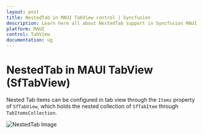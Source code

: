 ```yaml
---
layout: post
title: NestedTab in MAUI TabView control | Syncfusion
description: Learn here all about NestedTab support in Syncfusion MAUI TabView (SfTabView) control and more.
platform: MAUI
control: TabView
documentation: ug
---
```


# NestedTab in MAUI TabView (SfTabView)

Nested Tab items can be configured in tab view through the `Items` property of `SfTabView`, which holds the nested collection of `SfTabItem` through `TabItemsCollection`.

![NestedTab Image](images/NestedTab/NestedTab.png)